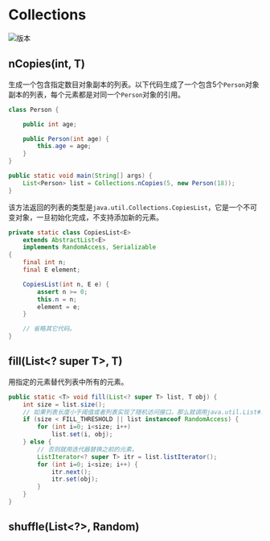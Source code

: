 # Collections

![版本](https://img.shields.io/badge/java-10-red.svg)

## nCopies(int, T)

生成一个包含指定数目对象副本的列表。以下代码生成了一个包含5个`Person`对象副本的列表，每个元素都是对同一个`Person`对象的引用。

```java
class Person {

    public int age;

    public Person(int age) {
        this.age = age;
    }
}

public static void main(String[] args) {
    List<Person> list = Collections.nCopies(5, new Person(18));
}
```

该方法返回的列表的类型是`java.util.Collections.CopiesList`，它是一个不可变对象，一旦初始化完成，不支持添加新的元素。

```java
private static class CopiesList<E>
    extends AbstractList<E>
    implements RandomAccess, Serializable
{
    final int n;
    final E element;

    CopiesList(int n, E e) {
        assert n >= 0;
        this.n = n;
        element = e;
    }

    // 省略其它代码。
}
```

## fill(List<? super T>, T)

用指定的元素替代列表中所有的元素。

```java
public static <T> void fill(List<? super T> list, T obj) {
    int size = list.size();
    // 如果列表长度小于阈值或者列表实现了随机访问接口，那么就调用java.util.List#set方法替代之前的元素。
    if (size < FILL_THRESHOLD || list instanceof RandomAccess) {
        for (int i=0; i<size; i++)
            list.set(i, obj);
    } else {
        // 否则就用迭代器替换之前的元素。
        ListIterator<? super T> itr = list.listIterator();
        for (int i=0; i<size; i++) {
            itr.next();
            itr.set(obj);
        }
    }
}
```

## shuffle(List<?>, Random)